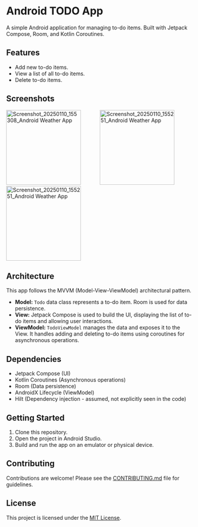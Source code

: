 # Android TODO App

A simple Android application for managing to-do items. Built with Jetpack Compose, Room, and Kotlin Coroutines.

## Features

* Add new to-do items.
* View a list of all to-do items.
* Delete to-do items.

## Screenshots

<img src="https://github.com/user-attachments/assets/799ee7c9-2e05-4d43-a238-05f5509a2d83" alt="Screenshot_20250110_155308_Android Weather App" width="200">
&nbsp;&nbsp;&nbsp;&nbsp;&nbsp;&nbsp;&nbsp;&nbsp;&nbsp;&nbsp;&nbsp;&nbsp;<img src="https://github.com/user-attachments/assets/d4ba545f-ec55-41ac-91d7-4e39f592cb0c" alt="Screenshot_20250110_155251_Android Weather App" width="200">
&nbsp;&nbsp;&nbsp;&nbsp;&nbsp;&nbsp;&nbsp;&nbsp;&nbsp;&nbsp;&nbsp;&nbsp;<img src="https://github.com/user-attachments/assets/287599ec-41e4-4840-8098-13a13d6ae2c2" alt="Screenshot_20250110_155251_Android Weather App" width="200">

## Architecture

This app follows the MVVM (Model-View-ViewModel) architectural pattern.

* **Model:** `Todo` data class represents a to-do item. Room is used for data persistence.
* **View:** Jetpack Compose is used to build the UI, displaying the list of to-do items and allowing user interactions.
* **ViewModel:** `TodoViewModel` manages the data and exposes it to the View. It handles adding and deleting to-do items using coroutines for asynchronous operations.

## Dependencies

* Jetpack Compose (UI)
* Kotlin Coroutines (Asynchronous operations)
* Room (Data persistence)
* AndroidX Lifecycle (ViewModel)
* Hilt (Dependency injection - assumed, not explicitly seen in the code)

## Getting Started

1. Clone this repository.
2. Open the project in Android Studio.
3. Build and run the app on an emulator or physical device.

## Contributing

Contributions are welcome! Please see the [CONTRIBUTING.md](CONTRIBUTING.md) file for guidelines.

## License

This project is licensed under the [MIT License](LICENSE).
